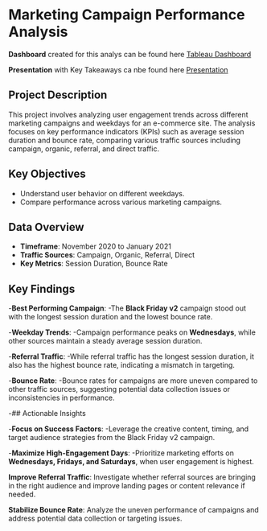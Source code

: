 # Marketing Campaign Performance Analysis

**Dashboard** created for this analys can be found here [Tableau Dashboard](https://public.tableau.com/views/DashboardMarketing_17185679213180/BounceRate?:language=en-GB&:sid=&:redirect=auth&:display_count=n&:origin=viz_share_link) </p>
**Presentation** with Key Takeaways ca nbe found here [Presentation](https://docs.google.com/presentation/d/1Xhc6l2TbLgSEKx9iH5_Y6Hg9TFmD7sokiyQvzrA0500/edit?usp=sharing) </p>

## Project Description
This project involves analyzing user engagement trends across different marketing campaigns and weekdays for an e-commerce site. The analysis focuses on key performance indicators (KPIs) such as average session duration and bounce rate, comparing various traffic sources including campaign, organic, referral, and direct traffic.

## Key Objectives
- Understand user behavior on different weekdays.
- Compare performance across various marketing campaigns.

## Data Overview
- **Timeframe**: November 2020 to January 2021
- **Traffic Sources**: Campaign, Organic, Referral, Direct
- **Key Metrics**: Session Duration, Bounce Rate

## Key Findings

-**Best Performing Campaign**: 
  -The **Black Friday v2** campaign stood out with the longest session duration and the lowest bounce rate.
  
-**Weekday Trends**:
  -Campaign performance peaks on **Wednesdays**, while other sources maintain a steady average session duration.
  
-**Referral Traffic**:
  -While referral traffic has the longest session duration, it also has the highest bounce rate, indicating a mismatch in targeting.

-**Bounce Rate**:
  -Bounce rates for campaigns are more uneven compared to other traffic sources, suggesting potential data collection issues or inconsistencies in performance.

-## Actionable Insights

-**Focus on Success Factors**:
  -Leverage the creative content, timing, and target audience strategies from the Black Friday v2 campaign.
  
-**Maximize High-Engagement Days**:
  -Prioritize marketing efforts on **Wednesdays, Fridays, and Saturdays**, when user engagement is highest.
  
**Improve Referral Traffic**:
Investigate whether referral sources are bringing in the right audience and improve landing pages or content relevance if needed.
  
**Stabilize Bounce Rate**:
Analyze the uneven performance of campaigns and address potential data collection or targeting issues.
